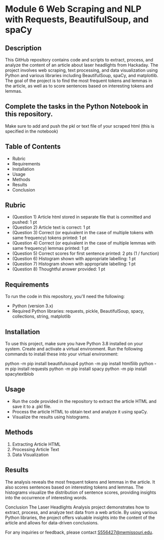 # Module 6 Web Scraping and NLP with Requests, BeautifulSoup, and spaCy


## Description

This GitHub repository contains code and scripts to extract, process, and analyze the content of an article about laser headlights from Hackaday. The project involves web scraping, text processing, and data visualization using Python and various libraries including BeautifulSoup, spaCy, and matplotlib. The goal of the project is to find the most frequent tokens and lemmas in the article, as well as to score sentences based on interesting tokens and lemmas.

## Complete the tasks in the Python Notebook in this repository.

Make sure to add and push the pkl or text file of your scraped html (this is specified in the notebook)

## Table of Contents

- Rubric
- Requirements
- Installation
- Usage
- Methods
- Results
- Conclusion

## Rubric

* (Question 1) Article html stored in separate file that is committed and pushed: 1 pt
* (Question 2) Article text is correct: 1 pt
* (Question 3) Correct (or equivalent in the case of multiple tokens with same frequency) tokens printed: 1 pt
* (Question 4) Correct (or equivalent in the case of multiple lemmas with same frequency) lemmas printed: 1 pt
* (Question 5) Correct scores for first sentence printed: 2 pts (1 / function)
* (Question 6) Histogram shown with appropriate labelling: 1 pt
* (Question 7) Histogram shown with appropriate labelling: 1 pt
* (Question 8) Thoughtful answer provided: 1 pt


## Requirements
To run the code in this repository, you'll need the following:

- Python (version 3.x)
- Required Python libraries: requests, pickle, BeautifulSoup, spacy, collections, string, matplotlib

## Installation

To use this project, make sure you have Python 3.8 installed on your system. Create and activate a virtual environment. Run the following commands to install these into your virtual environment:

python -m pip install beautifulsoup4
python -m pip install html5lib
python -m pip install requests
python -m pip install spacy
python -m pip install spacytextblob

## Usage

- Run the code provided in the repository to extract the article HTML and save it to a .pkl file.
- Process the article HTML to obtain text and analyze it using spaCy.
- Visualize the results using histograms.

## Methods

1. Extracting Article HTML
2. Processing Article Text
3. Data Visualization

## Results
The analysis reveals the most frequent tokens and lemmas in the article. It also scores sentences based on interesting tokens and lemmas. The histograms visualize the distribution of sentence scores, providing insights into the occurrence of interesting words.

Conclusion
The Laser Headlights Analysis project demonstrates how to extract, process, and analyze text data from a web article. By using various Python libraries, the project offers valuable insights into the content of the article and allows for data-driven conclusions.

For any inquiries or feedback, please contact S556427@nwmissouri.edu.


